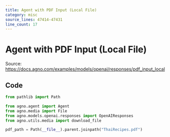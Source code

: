 ```yaml
---
title: Agent with PDF Input (Local File)
category: misc
source_lines: 47414-47431
line_count: 17
---
```


# Agent with PDF Input (Local File)
Source: https://docs.agno.com/examples/models/openai/responses/pdf_input_local



## Code

```python cookbook/models/openai/responses/pdf_input_local.py
from pathlib import Path

from agno.agent import Agent
from agno.media import File
from agno.models.openai.responses import OpenAIResponses
from agno.utils.media import download_file

pdf_path = Path(__file__).parent.joinpath("ThaiRecipes.pdf")

